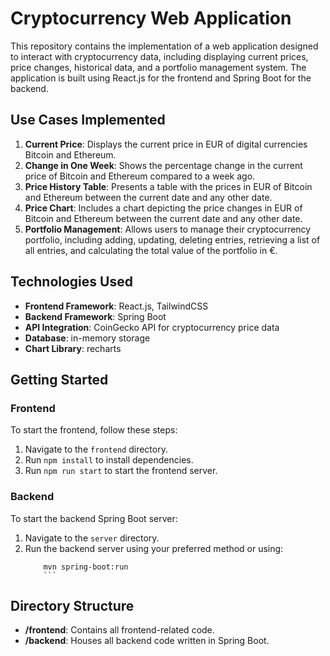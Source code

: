 # Cryptocurrency Web Application

This repository contains the implementation of a web application designed to interact with cryptocurrency data, including displaying current prices, price changes, historical data, and a portfolio management system. The application is built using React.js for the frontend and Spring Boot for the backend.

## Use Cases Implemented

1. **Current Price**: Displays the current price in EUR of digital currencies Bitcoin and Ethereum.
2. **Change in One Week**: Shows the percentage change in the current price of Bitcoin and Ethereum compared to a week ago.
3. **Price History Table**: Presents a table with the prices in EUR of Bitcoin and Ethereum between the current date and any other date.
4. **Price Chart**: Includes a chart depicting the price changes in EUR of Bitcoin and Ethereum between the current date and any other date.
5. **Portfolio Management**: Allows users to manage their cryptocurrency portfolio, including adding, updating, deleting entries, retrieving a list of all entries, and calculating the total value of the portfolio in €.

## Technologies Used

- **Frontend Framework**: React.js, TailwindCSS
- **Backend Framework**: Spring Boot
- **API Integration**: CoinGecko API for cryptocurrency price data
- **Database**: in-memory storage
- **Chart Library**: recharts

## Getting Started

### Frontend

To start the frontend, follow these steps:

1. Navigate to the `frontend` directory.
2. Run `npm install` to install dependencies.
3. Run `npm run start` to start the frontend server.

### Backend

To start the backend Spring Boot server:

1. Navigate to the `server` directory.
2. Run the backend server using your preferred method or using:
    ```
        mvn spring-boot:run
        ```

## Directory Structure

- **/frontend**: Contains all frontend-related code.
- **/backend**: Houses all backend code written in Spring Boot.
